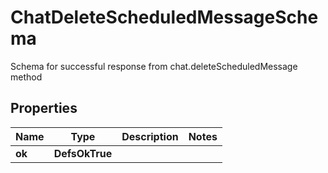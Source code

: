 

# ChatDeleteScheduledMessageSchema

Schema for successful response from chat.deleteScheduledMessage method

## Properties

| Name | Type | Description | Notes |
|------------ | ------------- | ------------- | -------------|
|**ok** | **DefsOkTrue** |  |  |



